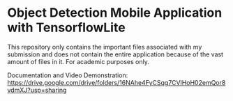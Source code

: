 # Object Detection Mobile Application with TensorflowLite
This repository only contains the important files associated with my submission and does not contain the entire application
because of the vast amount of files in it. For academic purposes only.

Documentation and Video Demonstration: https://drive.google.com/drive/folders/16NAhe4FyCSqg7CVlHoH02emQor8vdmXJ?usp=sharing
